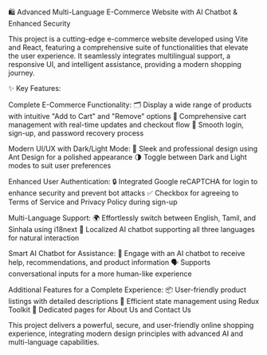 🛍️ Advanced Multi-Language E-Commerce Website with AI Chatbot & Enhanced Security

This project is a cutting-edge e-commerce website developed using Vite and React, featuring a comprehensive suite of functionalities that elevate the user experience. It seamlessly integrates multilingual support, a responsive UI, and intelligent assistance, providing a modern shopping journey.

✨ Key Features:

Complete E-Commerce Functionality:
🗂️ Display a wide range of products with intuitive "Add to Cart" and "Remove" options
🛒 Comprehensive cart management with real-time updates and checkout flow
📝 Smooth login, sign-up, and password recovery process

Modern UI/UX with Dark/Light Mode:
💅 Sleek and professional design using Ant Design for a polished appearance
🌗 Toggle between Dark and Light modes to suit user preferences

Enhanced User Authentication:
🔒 Integrated Google reCAPTCHA for login to enhance security and prevent bot attacks
✅ Checkbox for agreeing to Terms of Service and Privacy Policy during sign-up

Multi-Language Support:
🌍 Effortlessly switch between English, Tamil, and Sinhala using i18next
💬 Localized AI chatbot supporting all three languages for natural interaction

Smart AI Chatbot for Assistance:
🤖 Engage with an AI chatbot to receive help, recommendations, and product information
🗣️ Supports conversational inputs for a more human-like experience

Additional Features for a Complete Experience:
📦 User-friendly product listings with detailed descriptions
🔄 Efficient state management using Redux Toolkit
📑 Dedicated pages for About Us and Contact Us

This project delivers a powerful, secure, and user-friendly online shopping experience, integrating modern design principles with advanced AI and multi-language capabilities.
